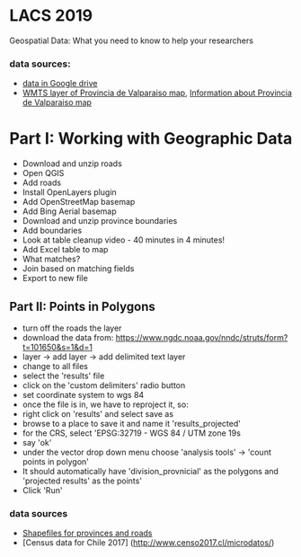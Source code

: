 # LACS 2019
Geospatial Data: What you need to know to help your researchers

### data sources:
- [data in Google drive](https://drive.google.com/drive/folders/1Sos_3P9Fj6x8pQxVIGFXc3AnxSzm5QXd)
- [WMTS layer of Provincia de Valparaiso map](https://maps.georeferencer.com/georeferences/144687739730/2017-10-31T20:20:56.574603Z/wmts?key=tskgL72gFmp9cVgl5MUH&SERVICE=WMTS&REQUEST=GetCapabilities), [Information about Provincia de Valparaiso map](https://davidrumsey.georeferencer.com/maps/776038519263/)


# Part I: Working with Geographic Data
- Download and unzip roads
- Open QGIS
- Add roads
- Install OpenLayers plugin
- Add OpenStreetMap basemap
- Add Bing Aerial basemap
- Download and unzip province boundaries
- Add boundaries
- Look at table cleanup video - 40 minutes in 4 minutes!
- Add Excel table to map
- What matches?
- Join based on matching fields
- Export to new file


## Part II: Points in Polygons
- turn off the roads the layer
- download the data from: https://www.ngdc.noaa.gov/nndc/struts/form?t=101650&s=1&d=1
- layer -> add layer -> add delimited text layer
- change to all files
- select the 'results' file
- click on the 'custom delimiters' radio button
- set coordinate system to wgs 84
- once the file is in, we have to reproject it, so:
- right click on 'results' and select save as
- browse to a place to save it and name it 'results_projected'
- for the CRS, select 'EPSG:32719 - WGS 84 / UTM zone 19s
- say 'ok'
- under the vector drop down menu choose 'analysis tools' -> 'count points in polygon'
- It should automatically have 'division_provnicial' as the polygons and 'projected results' as the points'
- Click 'Run'


### data sources
- [Shapefiles for provinces and roads](https://www.bcn.cl/siit/mapas_vectoriales/index_html)
- [Census data for Chile 2017] (http://www.censo2017.cl/microdatos/)

